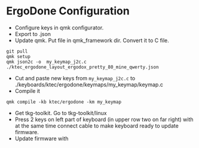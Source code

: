 # ErgoDone Configuration

- Configure keys in qmk configurator.
- Export to .json
- Update qmk. Put file in qmk_framework dir. Convert it to C file.
```
git pull
qmk setup
qmk json2c -o  my_keymap_j2c.c ./ktec_ergodone_layout_ergodox_pretty_80_mine_qwerty.json
```
- Cut and paste new keys from `my_keymap_j2c.c` to ./keyboards/ktec/ergodone/keymaps/my_keymap/keymap.c
- Compile it
```
qmk compile -kb ktec/ergodone -km my_keymap
```
- Get tkg-toolkit. Go to tkg-toolkit/linux
- Press 2 keys on left part of keyboard (in upper row two on far right) with at the same time connect cable to make keyboard ready to update firmware. 
- Update firmware with
```sudo ./bin/hid_bootloader_cli -mmcu=atmega32u4 ~/qmk_firmware/ktec_ergodone_my_keymap.hex
```
